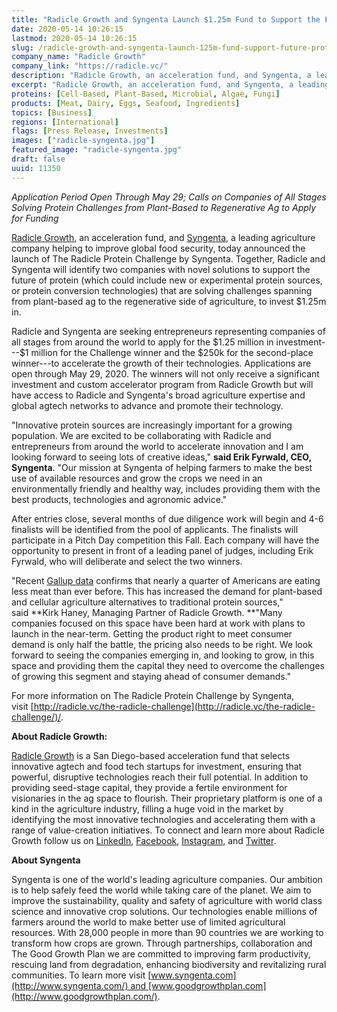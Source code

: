 ```yaml
---
title: "Radicle Growth and Syngenta Launch $1.25m Fund to Support the Future of Protein"
date: 2020-05-14 10:26:15
lastmod: 2020-05-14 10:26:15
slug: /radicle-growth-and-syngenta-launch-125m-fund-support-future-protein
company_name: "Radicle Growth"
company_link: "https://radicle.vc/"
description: "Radicle Growth, an acceleration fund, and Syngenta, a leading agriculture company helping to improve global food security, today announced the launch of The Radicle Protein Challenge by Syngenta."
excerpt: "Radicle Growth, an acceleration fund, and Syngenta, a leading agriculture company helping to improve global food security, today announced the launch of The Radicle Protein Challenge by Syngenta."
proteins: [Cell-Based, Plant-Based, Microbial, Algae, Fungi]
products: [Meat, Dairy, Eggs, Seafood, Ingredients]
topics: [Business]
regions: [International]
flags: [Press Release, Investments]
images: ["radicle-syngenta.jpg"]
featured_image: "radicle-syngenta.jpg"
draft: false
uuid: 11350
---
```

*Application Period Open Through May 29; Calls on Companies of All
Stages Solving Protein Challenges from Plant-Based to Regenerative Ag to
Apply for Funding*

[Radicle Growth](http://radicle.vc/the-radicle-challenge/), an
acceleration fund, and [Syngenta](https://www.syngenta.com/), a leading
agriculture company helping to improve global food security, today
announced the launch of The Radicle Protein Challenge by Syngenta.
Together, Radicle and Syngenta will identify two companies with novel
solutions to support the future of protein (which could include new or
experimental protein sources, or protein conversion technologies) that
are solving challenges spanning from plant-based ag to the regenerative
side of agriculture, to invest \$1.25m in.

Radicle and Syngenta are seeking entrepreneurs representing companies of
all stages from around the world to apply for the \$1.25 million in
investment---\$1 million for the Challenge winner and the \$250k for the
second-place winner---to accelerate the growth of their technologies.
Applications are open through May 29, 2020. The winners will not only
receive a significant investment and custom accelerator program from
Radicle Growth but will have access to Radicle and Syngenta's broad
agriculture expertise and global agtech networks to advance and promote
their technology.

"Innovative protein sources are increasingly important for a growing
population. We are excited to be collaborating with Radicle and
entrepreneurs from around the world to accelerate innovation and I am
looking forward to seeing lots of creative ideas," **said Erik Fyrwald,
CEO, Syngenta**. "Our mission at Syngenta of helping farmers to make the
best use of available resources and grow the crops we need in an
environmentally friendly and healthy way, includes providing them with
the best products, technologies and agronomic advice."

After entries close, several months of due diligence work will begin and
4-6 finalists will be identified from the pool of applicants. The
finalists will participate in a Pitch Day competition this Fall. Each
company will have the opportunity to present in front of a leading panel
of judges, including Erik Fyrwald, who will deliberate and select the
two winners.

"Recent [Gallup
data](https://news.gallup.com/poll/282779/nearly-one-four-cut-back-eating-meat.aspx) confirms
that nearly a quarter of Americans are eating less meat than ever
before. This has increased the demand for plant-based and cellular
agriculture alternatives to traditional protein sources," said **Kirk
Haney, Managing Partner of Radicle Growth. **"Many companies focused on
this space have been hard at work with plans to launch in the near-term.
Getting the product right to meet consumer demand is only half the
battle, the pricing also needs to be right. We look forward to seeing
the companies emerging in, and looking to grow, in this space and
providing them the capital they need to overcome the challenges of
growing this segment and staying ahead of consumer demands."

For more information on The Radicle Protein Challenge by Syngenta,
visit [http://radicle.vc/the-radicle-challenge](http://radicle.vc/the-radicle-challenge/)/.

**About Radicle Growth:**

[Radicle Growth](https://radicle.vc/) is a San Diego-based acceleration
fund that selects innovative agtech and food tech startups for
investment, ensuring that powerful, disruptive technologies reach their
full potential. In addition to providing seed-stage capital, they
provide a fertile environment for visionaries in the ag space to
flourish. Their proprietary platform is one of a kind in the agriculture
industry, filling a huge void in the market by identifying the most
innovative technologies and accelerating them with a range of
value-creation initiatives. To connect and learn more about Radicle
Growth follow us
on [LinkedIn](https://www.linkedin.com/company/radicle-seed/), [Facebook](https://www.facebook.com/radiclegrowth/), [Instagram](https://www.instagram.com/radicle_growth_vc/),
and [Twitter](https://twitter.com/radiclegrowth?lang=en).

**About Syngenta**

Syngenta is one of the world's leading agriculture companies. Our
ambition is to help safely feed the world while taking care of the
planet. We aim to improve the sustainability, quality and safety of
agriculture with world class science and innovative crop solutions. Our
technologies enable millions of farmers around the world to make better
use of limited agricultural resources. With 28,000 people in more than
90 countries we are working to transform how crops are grown. Through
partnerships, collaboration and The Good Growth Plan we are committed to
improving farm productivity, rescuing land from degradation, enhancing
biodiversity and revitalizing rural communities. To learn more
visit [www.syngenta.com](http://www.syngenta.com/) and [www.goodgrowthplan.com](http://www.goodgrowthplan.com/).
